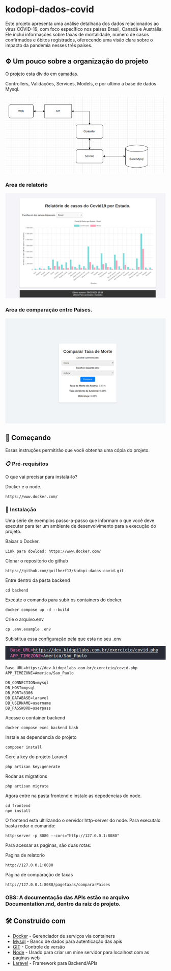 # kodopi-dados-covid
Este projeto apresenta uma análise detalhada dos dados relacionados ao vírus COVID-19, com foco específico nos países Brasil, Canadá e Austrália. Ele inclui informações sobre taxas de mortalidade, número de casos confirmados e óbitos registrados, oferecendo uma visão clara sobre o impacto da pandemia nesses três países. 

## ⚙️ Um pouco sobre a organização do projeto

O projeto esta divido em camadas. 

Controllers, Validações, Services, Models, e por ultimo a base de dados Mysql.

![alt text](imagens/image.png)

### Area de relatorio

![alt text](<imagens/Screenshot from 2025-01-06 20-38-45.png>)

### Area de comparação entre Paises. 

![alt text](<imagens/Screenshot from 2025-01-06 20-40-47-1.png>)

## 🚀 Começando

Essas instruções permitirão que você obtenha uma cópia do projeto.

### 📋 Pré-requisitos

O que vai precisar para instalá-lo?

Docker e o node.

```
https://www.docker.com/
```

### 🔧 Instalação

Uma série de exemplos passo-a-passo que informam o que você deve executar para ter um ambiente de desenvolvimento para a execução do projeto.

Baixar o Docker.

```
Link para dowload: https://www.docker.com/
```
Clonar o repositorio do github

```
https://github.com/guilherf13/kidopi-dados-covid.git
```
Entre dentro da pasta backend

```
cd backend
```
Execute o comando para subir os containers do docker.

```
docker compose up -d --build
```
Crie o arquivo.env

```
cp .env.example .env
```
Subistitua essa configuração pela que esta no seu .env

![alt text](imagens/image-1.png)

```
Base_URL=https://dev.kidopilabs.com.br/exercicio/covid.php
APP_TIMEZONE=America/Sao_Paulo
```

```
DB_CONNECTION=mysql
DB_HOST=mysql
DB_PORT=3306
DB_DATABASE=laravel          
DB_USERNAME=username       
DB_PASSWORD=userpass
```

Acesse o container backend

```
docker compose exec backend bash
```

Instale as dependencia do projeto
```
composer install
```

Gere a key do projeto Laravel
```
php artisan key:generate
```

Rodar as migrations

```
php artisan migrate
```
Agora entre na pasta frontend e instale as depedencias do node.

```
cd frontend
npm install
```
O frontend esta ultilizando o servidor http-server do node.
Para executalo basta rodar o comando:

```
http-server -p 8080 --cors="http://127.0.0.1:8080"
```
Para acessar as paginas, são duas rotas:

Pagina de relatorio

```
http://127.0.0.1:8080
```
Pagina de comparação de taxas

```
http://127.0.0.1:8080/pagetaxas/compararPaises
```

### OBS: A documentação das APIs estão no arquivo Documentation.md, dentro da raiz do projeto.

## 🛠️ Construído com

* [Docker](https://www.docker.com/) - Gerenciador de serviços via containers
* [Mysql](https://www.mysql.com/) - Banco de dados para autenticação das apis
* [GIT](https://git-scm.com/downloads) - Controle de versão
* [Node](https://nodejs.org/en) - Usado para criar um mine servidor para localhost com as paginas web 
* [Laravel](https://rometools.github.io/rome/) - Framework para Backend/APIs

